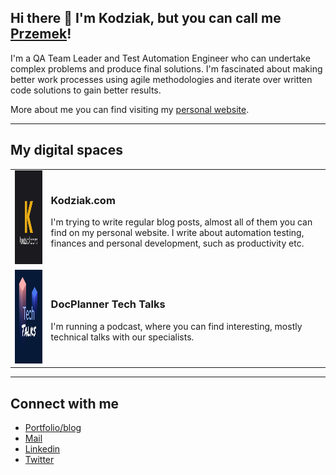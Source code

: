 ## Hi there 👋 I'm Kodziak, but you can call me [Przemek](https://www.linkedin.com/in/ppaczoski/)!

I'm a QA Team Leader and Test Automation Engineer who can undertake complex problems and produce final solutions. I'm fascinated about making better work processes using agile methodologies and iterate over written code solutions to gain better results.

More about me you can find visiting my [personal website](https://kodziak.com).

---

## My digital spaces

<table>
  <tr>
    <td><img src="img/kodziak-logo.jpg" width="150px" height="150px"></td>
    <td><h3>Kodziak.com</h3><p>I'm trying to write regular blog posts, almost all of them you can find on my personal website. I write about automation testing, finances and personal development, such as productivity etc.</p></td>
  </tr>
  <tr>
    <td><img src="img/tech-talks-logo.png" width="150px" height="150px"></td>
    <td><h3>DocPlanner Tech Talks</h3><p>I'm running a podcast, where you can find interesting, mostly technical talks with our specialists.</p></td>
  </tr>
 </table>

 ---

## Connect with me

- [Portfolio/blog](https://kodziak.com)
- [Mail](mailto:paczoski.przemyslaw@gmail.com)
- [Linkedin](https://www.linkedin.com/in/ppaczoski/)
- [Twitter](https://twitter.com/_kodziak)
